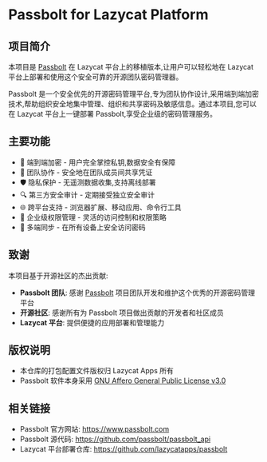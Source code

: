 # Passbolt for Lazycat Platform

## 项目简介

本项目是 [Passbolt](https://www.passbolt.com) 在 Lazycat 平台上的移植版本,让用户可以轻松地在 Lazycat 平台上部署和使用这个安全可靠的开源团队密码管理器。

Passbolt 是一个安全优先的开源密码管理平台,专为团队协作设计,采用端到端加密技术,帮助组织安全地集中管理、组织和共享密码及敏感信息。通过本项目,您可以在 Lazycat 平台上一键部署 Passbolt,享受企业级的密码管理服务。

## 主要功能

- 🔐 端到端加密 - 用户完全掌控私钥,数据安全有保障
- 👥 团队协作 - 安全地在团队成员间共享凭证
- 🛡️ 隐私保护 - 无遥测数据收集,支持离线部署
- 🔍 第三方安全审计 - 定期接受独立安全审计
- 🌐 跨平台支持 - 浏览器扩展、移动应用、命令行工具
- 👔 企业级权限管理 - 灵活的访问控制和权限策略
- 📱 多端同步 - 在所有设备上安全访问密码

## 致谢

本项目基于开源社区的杰出贡献:

- **Passbolt 团队**: 感谢 [Passbolt](https://github.com/passbolt/passbolt_api) 项目团队开发和维护这个优秀的开源密码管理平台
- **开源社区**: 感谢所有为 Passbolt 项目做出贡献的开发者和社区成员
- **Lazycat 平台**: 提供便捷的应用部署和管理能力

## 版权说明

- 本仓库的打包配置文件版权归 Lazycat Apps 所有
- Passbolt 软件本身采用 [GNU Affero General Public License v3.0](LICENSE)

## 相关链接

- Passbolt 官方网站: https://www.passbolt.com
- Passbolt 源代码: https://github.com/passbolt/passbolt_api
- Lazycat 平台部署仓库: https://github.com/lazycatapps/passbolt

